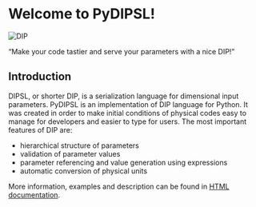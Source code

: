 # Welcome to PyDIPSL!

![DIP](https://raw.githubusercontent.com/dipsl/dippy/main/docs/source/_static/logo/dip_logo_128.png)

“Make your code tastier and serve your parameters with a nice DIP!”

## Introduction

DIPSL, or shorter DIP, is a serialization language for dimensional input parameters.
PyDIPSL is an implementation of DIP language for Python.
It was created in order to make initial conditions of physical codes easy to manage for developers and easier to type for users.
The most important features of DIP are:

* hierarchical structure of parameters
* validation of parameter values
* parameter referencing and value generation using expressions
* automatic conversion of physical units

More information, examples and description can be found in [HTML documentation](https://dipsl.github.io/pydipsl).